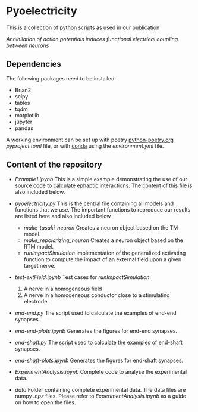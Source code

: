 # Pyoelectricity

This is a collection of python scripts as used in our publication

_Annihilation of action potentials induces functional electrical coupling between neurons_

## Dependencies
The following packages need to be installed:
* Brian2
* scipy
* tables
* tqdm
* matplotlib
* jupyter
* pandas

A working environment can be set up with poetry 
[python-poetry.org](python-poetry.org)
_pyproject.toml_ file, or with 
[conda](anaconda.com) using the _environment.yml_ file.

## Content of the repository
- _Example1.ipynb_ This is a simple example demonstrating the use of our source code to calculate ephaptic interactions. The content of this file is also included below.

- _pyoelectricity.py_ This is the central file containing all models and functions that we use. The important functions to reproduce our results are listed here and also included below
  - _make\_tasaki\_neuron_ Creates a neuron object based on the TM model.
  - _make\_repolarizing\_neuron_ Creates a neuron object based on the RTM model.
  - _runImpactSimulation_ Implementation of the generalized activating function to compute the impact of an external field upon a given target nerve. 

- _test-extField.ipynb_ Test cases for _runImpactSimulation_: 
    1. A nerve in a homogeneous field
    2. A nerve in a homogeneous conductor close to a stimulating electrode.
- _end-end.py_ The script used to calculate the examples of end-end synapses.
- _end-end-plots.ipynb_ Generates the figures for end-end synapses.
- _end-shaft.py_ The script used to calculate the examples of end-shaft synapses.
- _end-shaft-plots.ipynb_ Generates the figures for end-shaft synapses.
- _ExperimentAnalysis.ipynb_ Complete code to analyse the experimental data.
- _data_ Folder containing complete experimental data.
   The data files are numpy _.npz_ files.
   Please refer to _ExperimentAnalysis.ipynb_ as a guide on how to open the files.

